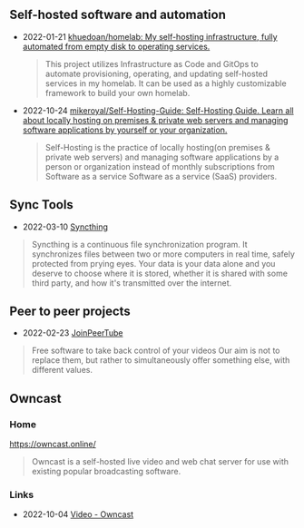 ## Self-hosted software and automation

- 2022-01-21 [khuedoan/homelab: My self-hosting infrastructure, fully automated from empty disk to operating services.](https://github.com/khuedoan/homelab)

  > This project utilizes Infrastructure as Code and GitOps to automate provisioning, operating, and updating self-hosted services in my homelab. It can be used as a highly customizable framework to build your own homelab.
- 2022-10-24 [mikeroyal/Self-Hosting-Guide: Self-Hosting Guide. Learn all about locally hosting on premises & private web servers and managing software applications by yourself or your organization.](https://github.com/mikeroyal/Self-Hosting-Guide)

  > Self-Hosting is the practice of locally hosting(on premises & private web servers) and managing software applications by a person or organization instead of monthly subscriptions from Software as a service Software as a service (SaaS) providers.



## Sync Tools
- 2022-03-10 [Syncthing](https://syncthing.net/)
> Syncthing is a continuous file synchronization program. It synchronizes files between two or more computers in real time, safely protected from prying eyes. Your data is your data alone and you deserve to choose where it is stored, whether it is shared with some third party, and how it's transmitted over the internet.

## Peer to peer projects

- 2022-02-23 [JoinPeerTube](https://joinpeertube.org/)
> Free software to take back control of your videos
> Our aim is not to replace them, but rather to simultaneously offer something else, with different values.

## Owncast

### Home

https://owncast.online/
> Owncast is a self-hosted live video and web chat server for use with existing popular broadcasting software.


### Links
- 2022-10-04 [Video - Owncast](https://owncast.online/docs/video/)